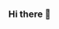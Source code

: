 ### Hi there 👋

<!--
**nnpx/nnpx** is a ✨ _special_ ✨ repository because its `README.md` (this file) appears on your GitHub profile.

Here are some ideas to get you started:

- 🔭 I’m currently working on ...
- 🌱 I’m currently learning ...
- 👯 I’m looking to collaborate on ...
- 🤔 I’m looking for help with ...
- 💬 Ask me about ...
- 📫 How to reach me: nannapas.suw@gmail.com
- 😄 Pronouns: ...
- ⚡ Fun fact: ...
-->

